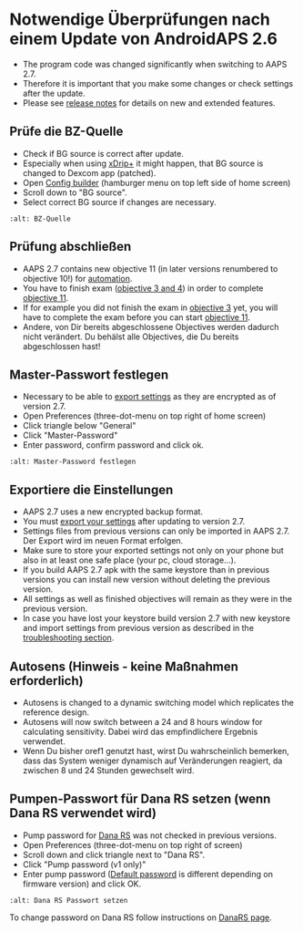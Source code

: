 # Notwendige Überprüfungen nach einem Update von AndroidAPS 2.6

- The program code was changed significantly when switching to AAPS 2.7.
- Therefore it is important that you make some changes or check settings after the update.
- Please see [release notes](../Installing-AndroidAPS/Releasenotes.md#version-2-7-0) for details on new and extended features.

## Prüfe die BZ-Quelle

- Check if BG source is correct after update.
- Especially when using [xDrip+](../Configuration/xdrip.md) it might happen, that BG source is changed to Dexcom app (patched).
- Open [Config builder](../Configuration/Config-Builder.md#bg-source) (hamburger menu on top left side of home screen)
- Scroll down to "BG source".
- Select correct BG source if changes are necessary.

```{image} ../images/ConfBuild_BG.png
:alt: BZ-Quelle
```

## Prüfung abschließen

- AAPS 2.7 contains new objective 11 (in later versions renumbered to objective 10!) for [automation](../Usage/Automation.md).
- You have to finish exam ([objective 3 and 4](../Usage/Objectives.md#objective-3-prove-your-knowledge)) in order to complete [objective 11](../Usage/Objectives.md#objective-10-automation).
- If for example you did not finish the exam in [objective 3](../Usage/Objectives.md#objective-3-prove-your-knowledge) yet, you will have to complete the exam before you can start [objective 11](../Usage/Objectives.md#objective-10-automation).
- Andere, von Dir bereits abgeschlossene Objectives werden dadurch nicht verändert. Du behälst alle Objectives, die Du bereits abgeschlossen hast!

## Master-Passwort festlegen

- Necessary to be able to [export settings](../Usage/ExportImportSettings.md) as they are encrypted as of version 2.7.
- Open Preferences (three-dot-menu on top right of home screen)
- Click triangle below "General"
- Click "Master-Password"
- Enter password, confirm password and click ok.

```{image} ../images/MasterPW.png
:alt: Master-Password festlegen
```

## Exportiere die Einstellungen

- AAPS 2.7 uses a new encrypted backup format.
- You must [export your settings](../Usage/ExportImportSettings.md) after updating to version 2.7.
- Settings files from previous versions can only be imported in AAPS 2.7. Der Export wird im neuen Format erfolgen.
- Make sure to store your exported settings not only on your phone but also in at least one safe place (your pc, cloud storage...).
- If you build AAPS 2.7 apk with the same keystore than in previous versions you can install new version without deleting the previous version.
- All settings as well as finished objectives will remain as they were in the previous version.
- In case you have lost your keystore build version 2.7 with new keystore and import settings from previous version as described in the [troubleshooting section](../Installing-AndroidAPS/troubleshooting_androidstudio.md#lost-keystore).

## Autosens (Hinweis - keine Maßnahmen erforderlich)

- Autosens is changed to a dynamic switching model which replicates the reference design.
- Autosens will now switch between a 24 and 8 hours window for calculating sensitivity. Dabei wird das empfindlichere Ergebnis verwendet.
- Wenn Du bisher oref1 genutzt hast, wirst Du wahrscheinlich bemerken, dass das System weniger dynamisch auf Veränderungen reagiert, da zwischen 8 und 24 Stunden gewechselt wird.

## Pumpen-Passwort für Dana RS setzen (wenn Dana RS verwendet wird)

- Pump password for [Dana RS](../Configuration/DanaRS-Insulin-Pump.md) was not checked in previous versions.
- Open Preferences (three-dot-menu on top right of screen)
- Scroll down and click triangle next to "Dana RS".
- Click "Pump password (v1 only)"
- Enter pump password ([Default password](../Configuration/DanaRS-Insulin-Pump.md#default-password) is different depending on firmware version) and click OK.

```{image} ../images/DanaRSPW.png
:alt: Dana RS Passwort setzen
```

To change password on Dana RS follow instructions on [DanaRS page](../Configuration/DanaRS-Insulin-Pump.md#change-password-on-pump).
